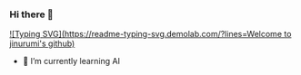 ### Hi there 👋

[![Typing SVG](https://readme-typing-svg.demolab.com/?lines=Welcome to jinurumi's github)](https://git.io/typing-svg)

- 🌱 I’m currently learning AI


<!--
**jinurumi/jinurumi** is a ✨ _special_ ✨ repository because its `README.md` (this file) appears on your GitHub profile.


- 🔭 I’m currently working on ...
- 🌱 I’m currently learning ...
- 👯 I’m looking to collaborate on ...
- 🤔 I’m looking for help with ...
- 💬 Ask me about ...
- 📫 How to reach me: ...
- 😄 Pronouns: ...
- ⚡ Fun fact: ...
-->
